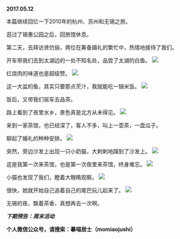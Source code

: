 
          
**2017.05.12**

本篇继续回忆一下2010年的杭州、苏州和无锡之旅。

逛过了锡惠公园之后，回旅馆休息。

第二天，去拜访贤伉俪，两位在筹备婚礼的繁忙中，热情地接待了我们。

开车带我们去到太湖边的一处不知名处，品尝了太湖的白鱼。
![](https://pic2.zhimg.com/v2-cfb828cb9a6e982c752b209941a10d59.jpg)


红烧肉的味道也是超级赞。
![](https://pic4.zhimg.com/v2-7a7977661093b9e9f652d62c8d6e518c.jpg)


这一大盆的鱼，其实只要那点芡汁，我就能吃一锅米饭。
![](https://pic1.zhimg.com/v2-64f4429ce7cef6b167e4b7b04cb9201a.jpg)


饭后，又带我们驱车去品茶。

路上看到了夜里水乡，景色真是北方从未得见。
![](https://pic3.zhimg.com/v2-0e102b77d217e4f80edd119f5d63b9a4.jpg)


来到一家茶馆，也已经深了，客人不多，叫上一壶茶，一盘瓜子。

聊起了婚礼的种种安排。
![](https://pic4.zhimg.com/v2-29eb297494b2d4bdff37e2bbfd7b0139.jpg)


突然，旁边沙发上出现一只小奶猫，大剌剌地蹿到了沙发上。
![](https://pic1.zhimg.com/v2-a3172310cce73a021465ad4af1d818dd.jpg)


这是我第一次来茶馆，也是第一次夜里来茶馆，终身难忘。
![](https://pic4.zhimg.com/v2-dc64ea521acf1ba1ace79169f18f6089.jpg)


小猫也发现了我们，瞪着大眼睛观察。
![](https://pic2.zhimg.com/v2-6bda1355cc91ec9027913c7587a648d2.jpg)


很快，她就开始自己追着自己的尾巴玩儿起来了。
![](https://pic1.zhimg.com/v2-b593fcc9e19f8d8991664f7e93606a1c.jpg)


无锡的夜，飘着茶香，真想再去一次啊。


***下期预告：周末活动***


**个人微信公众号，请搜索：摹喵居士（momiaojushi）**

        